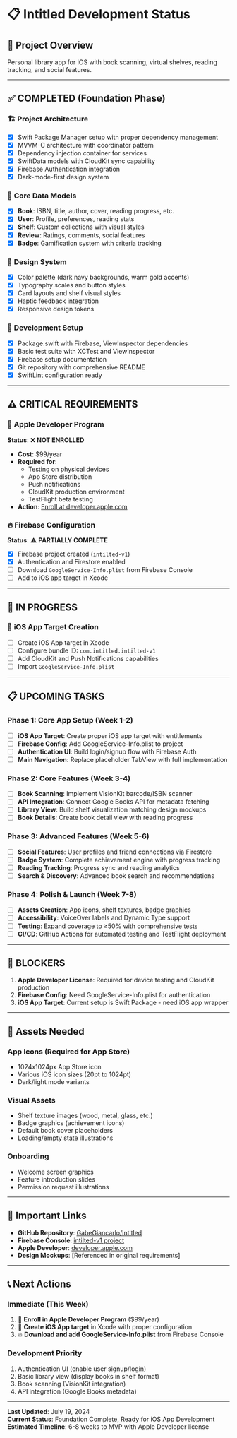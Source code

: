 # 📋 Intitled Development Status

## 🎯 **Project Overview**
Personal library app for iOS with book scanning, virtual shelves, reading tracking, and social features.

---

## ✅ **COMPLETED** (Foundation Phase)

### 🏗️ **Project Architecture**
- [x] Swift Package Manager setup with proper dependency management
- [x] MVVM-C architecture with coordinator pattern
- [x] Dependency injection container for services
- [x] SwiftData models with CloudKit sync capability
- [x] Firebase Authentication integration
- [x] Dark-mode-first design system

### 📱 **Core Data Models**
- [x] **Book**: ISBN, title, author, cover, reading progress, etc.
- [x] **User**: Profile, preferences, reading stats
- [x] **Shelf**: Custom collections with visual styles
- [x] **Review**: Ratings, comments, social features
- [x] **Badge**: Gamification system with criteria tracking

### 🎨 **Design System**
- [x] Color palette (dark navy backgrounds, warm gold accents)
- [x] Typography scales and button styles
- [x] Card layouts and shelf visual styles
- [x] Haptic feedback integration
- [x] Responsive design tokens

### 🔧 **Development Setup**
- [x] Package.swift with Firebase, ViewInspector dependencies
- [x] Basic test suite with XCTest and ViewInspector
- [x] Firebase setup documentation
- [x] Git repository with comprehensive README
- [x] SwiftLint configuration ready

---

## ⚠️ **CRITICAL REQUIREMENTS**

### 🍎 **Apple Developer Program** 
**Status**: ❌ **NOT ENROLLED**
- **Cost**: $99/year
- **Required for**:
  - Testing on physical devices
  - App Store distribution
  - Push notifications
  - CloudKit production environment
  - TestFlight beta testing
- **Action**: [Enroll at developer.apple.com](https://developer.apple.com/programs/)

### 🔥 **Firebase Configuration**
**Status**: ⚠️ **PARTIALLY COMPLETE**
- [x] Firebase project created (`intilted-v1`)
- [x] Authentication and Firestore enabled
- [ ] Download `GoogleService-Info.plist` from Firebase Console
- [ ] Add to iOS app target in Xcode

---

## 🔄 **IN PROGRESS**

### 📱 **iOS App Target Creation**
- [ ] Create iOS App target in Xcode
- [ ] Configure bundle ID: `com.intitled.intilted-v1`
- [ ] Add CloudKit and Push Notifications capabilities
- [ ] Import `GoogleService-Info.plist`

---

## 📋 **UPCOMING TASKS**

### **Phase 1: Core App Setup** (Week 1-2)
- [ ] **iOS App Target**: Create proper iOS app target with entitlements
- [ ] **Firebase Config**: Add GoogleService-Info.plist to project
- [ ] **Authentication UI**: Build login/signup flow with Firebase Auth
- [ ] **Main Navigation**: Replace placeholder TabView with full implementation

### **Phase 2: Core Features** (Week 3-4)
- [ ] **Book Scanning**: Implement VisionKit barcode/ISBN scanner
- [ ] **API Integration**: Connect Google Books API for metadata fetching
- [ ] **Library View**: Build shelf visualization matching design mockups
- [ ] **Book Details**: Create book detail view with reading progress

### **Phase 3: Advanced Features** (Week 5-6)
- [ ] **Social Features**: User profiles and friend connections via Firestore
- [ ] **Badge System**: Complete achievement engine with progress tracking
- [ ] **Reading Tracking**: Progress sync and reading analytics
- [ ] **Search & Discovery**: Advanced book search and recommendations

### **Phase 4: Polish & Launch** (Week 7-8)
- [ ] **Assets Creation**: App icons, shelf textures, badge graphics
- [ ] **Accessibility**: VoiceOver labels and Dynamic Type support
- [ ] **Testing**: Expand coverage to ≥50% with comprehensive tests
- [ ] **CI/CD**: GitHub Actions for automated testing and TestFlight deployment

---

## 🚫 **BLOCKERS**

1. **Apple Developer License**: Required for device testing and CloudKit production
2. **Firebase Config**: Need GoogleService-Info.plist for authentication
3. **iOS App Target**: Current setup is Swift Package - need iOS app wrapper

---

## 🎨 **Assets Needed**

### **App Icons** (Required for App Store)
- 1024x1024px App Store icon
- Various iOS icon sizes (20pt to 1024pt)
- Dark/light mode variants

### **Visual Assets**
- Shelf texture images (wood, metal, glass, etc.)
- Badge graphics (achievement icons)
- Default book cover placeholders
- Loading/empty state illustrations

### **Onboarding**
- Welcome screen graphics
- Feature introduction slides
- Permission request illustrations

---

## 🔗 **Important Links**

- **GitHub Repository**: [GabeGiancarlo/Intitled](https://github.com/GabeGiancarlo/Intitled)
- **Firebase Console**: [intilted-v1 project](https://console.firebase.google.com/)
- **Apple Developer**: [developer.apple.com](https://developer.apple.com/)
- **Design Mockups**: [Referenced in original requirements]

---

## 📞 **Next Actions**

### **Immediate (This Week)**
1. 🍎 **Enroll in Apple Developer Program** ($99/year)
2. 📱 **Create iOS App target** in Xcode with proper configuration
3. 🔥 **Download and add GoogleService-Info.plist** from Firebase Console

### **Development Priority**
1. Authentication UI (enable user signup/login)
2. Basic library view (display books in shelf format)
3. Book scanning (VisionKit integration)
4. API integration (Google Books metadata)

---

**Last Updated**: July 19, 2024  
**Current Status**: Foundation Complete, Ready for iOS App Development  
**Estimated Timeline**: 6-8 weeks to MVP with Apple Developer license 